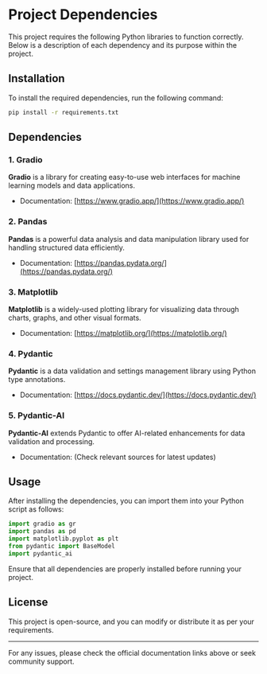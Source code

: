 # Project Dependencies

This project requires the following Python libraries to function correctly. Below is a description of each dependency and its purpose within the project.

## Installation
To install the required dependencies, run the following command:

```sh
pip install -r requirements.txt
```

## Dependencies

### 1. Gradio
**Gradio** is a library for creating easy-to-use web interfaces for machine learning models and data applications.
- Documentation: [https://www.gradio.app/](https://www.gradio.app/)

### 2. Pandas
**Pandas** is a powerful data analysis and data manipulation library used for handling structured data efficiently.
- Documentation: [https://pandas.pydata.org/](https://pandas.pydata.org/)

### 3. Matplotlib
**Matplotlib** is a widely-used plotting library for visualizing data through charts, graphs, and other visual formats.
- Documentation: [https://matplotlib.org/](https://matplotlib.org/)

### 4. Pydantic
**Pydantic** is a data validation and settings management library using Python type annotations.
- Documentation: [https://docs.pydantic.dev/](https://docs.pydantic.dev/)

### 5. Pydantic-AI
**Pydantic-AI** extends Pydantic to offer AI-related enhancements for data validation and processing.
- Documentation: (Check relevant sources for latest updates)

## Usage
After installing the dependencies, you can import them into your Python script as follows:

```python
import gradio as gr
import pandas as pd
import matplotlib.pyplot as plt
from pydantic import BaseModel
import pydantic_ai
```

Ensure that all dependencies are properly installed before running your project.

## License
This project is open-source, and you can modify or distribute it as per your requirements.

---
For any issues, please check the official documentation links above or seek community support.

